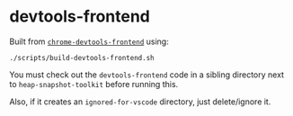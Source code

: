 # devtools-frontend

Built from [`chrome-devtools-frontend`](https://www.npmjs.com/package/chrome-devtools-frontend) using:

    ./scripts/build-devtools-frontend.sh

You must check out the `devtools-frontend` code in a sibling directory next to `heap-snapshot-toolkit` before running this.

Also, if it creates an `ignored-for-vscode` directory, just delete/ignore it.

